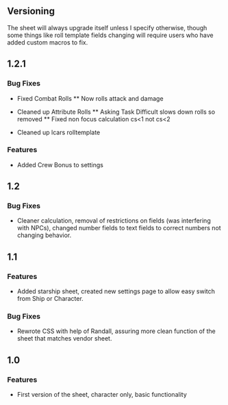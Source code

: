 ## Versioning

The sheet will always upgrade itself unless I specify otherwise, though some things like roll template fields changing will require users who have added custom macros to fix.

## 1.2.1
### Bug Fixes
* Fixed Combat Rolls
	** Now rolls attack and damage

* Cleaned up Attribute Rolls
	** Asking Task Difficult slows down rolls so removed
	** Fixed non focus calculation cs<1 not cs<2

* Cleaned up lcars rolltemplate

### Features
* Added Crew Bonus to settings

## 1.2

### Bug Fixes

* Cleaner calculation, removal of restrictions on fields (was interfering with NPCs), changed number fields to text fields to correct numbers not changing behavior.

## 1.1

### Features

* Added starship sheet, created new settings page to allow easy switch from Ship or Character.

### Bug Fixes

* Rewrote CSS with help of Randall, assuring more clean function of the sheet that matches vendor sheet.

## 1.0

### Features

* First version of the sheet, character only, basic functionality
